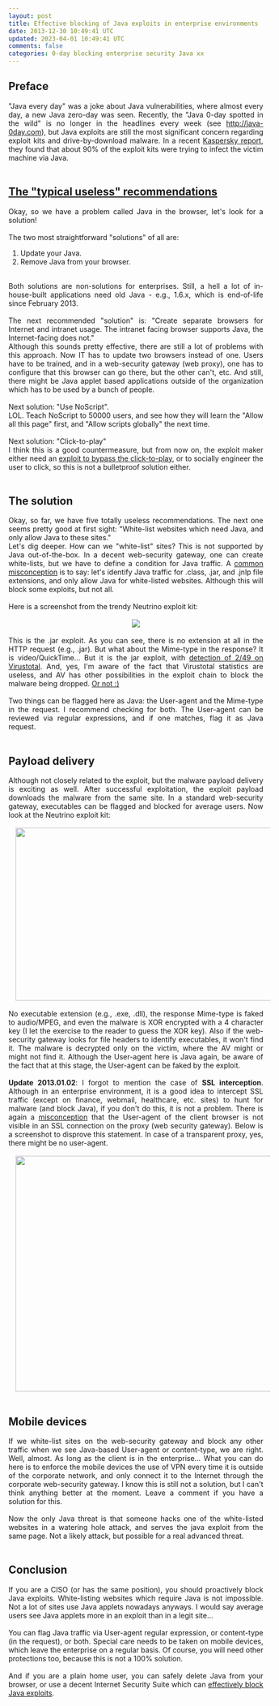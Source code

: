```yaml
---           
layout: post
title: Effective blocking of Java exploits in enterprise environments
date: 2013-12-30 10:49:41 UTC
updated: 2023-04-01 10:49:41 UTC
comments: false
categories: 0-day blocking enterprise security Java xx
---
```

<h2>
Preface</h2>
<div style="text-align: justify;">
"Java every day" was a joke about Java vulnerabilities, where almost every day, a new Java zero-day was seen. Recently, the "Java 0-day spotted in the wild" is no longer in the headlines every week (see <a href="http://java-0day.com/" target="_blank">http://java-0day.com</a>), but Java exploits are still the most significant concern regarding exploit kits and drive-by-download malware. In a recent <a href="https://www.securelist.com/en/analysis/204792318/Kaspersky_Security_Bulletin_2013_Overall_statistics_for_2013#06" target="_blank">Kaspersky report</a>, they found that about 90% of the exploit kits were trying to infect the victim machine via Java.</div>
<div style="text-align: justify;">
<br /></div>
<h2 style="text-align: justify;">
<a href="http://www.pcworld.com/article/261562/six_ways_to_protect_against_the_new_actively_exploited_java_vulnerability.html" target="_blank">The "typical useless" recommendations</a></h2>
<div style="text-align: justify;">
Okay, so we have a problem called Java in the browser, let's look for a solution!</div>
<div style="text-align: justify;">
<br /></div>
<div style="text-align: justify;">
The two most straightforward "solutions" of all are:</div>
<div style="text-align: justify;">
</div>
<ol>
<li>Update your Java.</li>
<li>Remove Java from your browser.</li>
</ol>
<br />
<div style="text-align: justify;">
Both solutions are non-solutions for enterprises. Still, a hell a lot of in-house-built applications need old Java - e.g., 1.6.x, which is end-of-life since February 2013.</div>
<div style="text-align: justify;">
<br /></div>
<div style="text-align: justify;">
The next recommended "solution" is: "Create separate browsers for Internet and intranet usage. The intranet facing browser supports Java, the Internet-facing does not."</div>
<div style="text-align: justify;">
Although this sounds pretty effective, there are still a lot of problems with this approach. Now IT has to update two browsers instead of one. Users have to be trained, and in a web-security gateway (web proxy), one has to configure that this browser can go there, but the other can't, etc. And still, there might be Java applet based applications outside of the organization which has to be used by a bunch of people.</div>
<div style="text-align: justify;">
<br /></div>
<div style="text-align: justify;">
Next solution: "Use NoScript".</div>
<div style="text-align: justify;">
LOL. Teach NoScript to 50000 users, and see how they will learn the "Allow all this page" first, and "Allow scripts globally" the next time.</div>
<div style="text-align: justify;">
<br /></div>
<div style="text-align: justify;">
Next solution: "Click-to-play"</div>
<div style="text-align: justify;">
I think this is a good countermeasure, but from now on, the exploit maker either need an <a href="http://malware.dontneedcoffee.com/2013/09/jre7u21-and-earlier-click-2-play.html" target="_blank">exploit to bypass the click-to-play</a>, or to socially engineer the user to click, so this is not a bulletproof solution either.</div>
<div style="text-align: justify;">
<br /></div>
<h2 style="text-align: justify;">
The solution</h2>
<div style="text-align: justify;">
Okay, so far, we have five totally useless recommendations. The next one seems pretty good at first sight: "White-list websites which need Java, and only allow Java to these sites."</div>
<div style="text-align: justify;">
Let's dig deeper. How can we "white-list" sites? This is not supported by Java out-of-the-box. In a decent web-security gateway, one can create white-lists, but we have to define a condition for Java traffic. A <a href="https://kb.bluecoat.com/index?page=content&amp;id=KB5459&amp;actp=LIST" target="_blank">common misconception</a> is to say: let's identify Java traffic for .class, .jar, and .jnlp file extensions, and only allow Java for white-listed websites. Although this will block some exploits, but not all.</div>
<div style="text-align: justify;">
<br /></div>
<div style="text-align: justify;">
Here is a screenshot from the trendy Neutrino exploit kit:</div>
<div style="text-align: justify;">
<br /></div>
<div class="separator" style="clear: both; text-align: center;">
<a href="https://z6543.github.io/_img/java1.png" style="margin-left: 1em; margin-right: 1em;"><img border="0" src="https://z6543.github.io/_img/java1.png" /></a></div>
<div style="text-align: justify;">
<br /></div>
<div style="text-align: justify;">
This is the .jar exploit. As you can see, there is no extension at all in the HTTP request (e.g., .jar). But what about the Mime-type in the response? It is video/QuickTime… But it is the jar exploit, with <a href="https://www.virustotal.com/en/file/00dec95213cc2fc5f7acf7ca1c92ee8a3345710833c808c245070739398c3117/analysis/" target="_blank">detection of 2/49 on Virustotal</a>. And, yes, I'm aware of the fact that Virustotal statistics are useless, and AV has other possibilities in the exploit chain to block the malware being dropped.&nbsp;<a href="https://twitter.com/zh4ck/status/414687643373293568/photo/1" target="_blank">Or not :)</a></div>
<div style="text-align: justify;">
<br /></div>
<div style="text-align: justify;">
Two things can be flagged here as Java: the User-agent and the Mime-type in the request. I recommend checking for both. The User-agent can be reviewed via regular expressions, and if one matches, flag it as Java request.</div>
<div style="text-align: justify;">
<br /></div>
<h2 style="text-align: justify;">
Payload delivery</h2>
<div style="text-align: justify;">
Although not closely related to the exploit, but the malware payload delivery is exciting as well. After successful exploitation, the exploit payload downloads the malware from the same site. In a standard web-security gateway, executables can be flagged and blocked for average users. Now look at the Neutrino exploit kit:</div>
<div style="text-align: justify;">
<br /></div>
<div class="separator" style="clear: both; text-align: center;">
<a href="https://z6543.github.io/_img/java2.png" style="margin-left: 1em; margin-right: 1em;"><img border="0" height="341" src="https://z6543.github.io/_img/java2.png" width="640" /></a></div>
<div style="text-align: justify;">
<br /></div>
<div style="text-align: justify;">
No executable extension (e.g., .exe, .dll), the response Mime-type is faked to audio/MPEG, and even the malware is XOR encrypted with a 4 character key (I let the exercise to the reader to guess the XOR key). Also if the web-security gateway looks for file headers to identify executables, it won't find it. The malware is decrypted only on the victim, where the AV might or might not find it. Although the User-agent here is Java again, be aware of the fact that at this stage, the User-agent can be faked by the exploit.</div>
<div style="text-align: justify;">
<br />
<b>Update 2013.01.02</b>: I forgot to mention the case of <b>SSL interception</b>. Although in an enterprise environment, it is a good idea to intercept SSL traffic (except on finance, webmail, healthcare, etc. sites) to hunt for malware (and block Java), if you don't do this, it is not a problem. There is again a <a href="http://www.room362.com/blog/2013/2/27/blocking-java-exploits-malicious-signed-applets-and-0days.html">misconception</a> that the User-agent of the client browser is not visible in an SSL connection on the proxy (web security gateway). Below is a screenshot to disprove this statement. In case of a transparent proxy, yes, there might be no user-agent.<br />
<br />
<div class="separator" style="clear: both; text-align: center;">
<a href="https://z6543.github.io/_img/useragent.png" style="margin-left: 1em; margin-right: 1em;"><img border="0" height="465" src="https://z6543.github.io/_img/useragent.png" width="640" /></a></div>
<br /></div>
<h2 style="text-align: justify;">
Mobile devices</h2>
<div style="text-align: justify;">
If we white-list sites on the web-security gateway and block any other traffic when we see Java-based User-agent or content-type, we are right. Well, almost. As long as the client is in the enterprise… What you can do here is to enforce the mobile devices the use of VPN every time it is outside of the corporate network, and only connect it to the Internet through the corporate web-security gateway. I know this is still not a solution, but I can't think anything better at the moment. Leave a comment if you have a solution for this.</div>
<div style="text-align: justify;">
<br /></div>
<div style="text-align: justify;">
Now the only Java threat is that someone hacks one of the white-listed websites in a watering hole attack, and serves the java exploit from the same page. Not a likely attack, but possible for a real advanced threat.</div>
<div style="text-align: justify;">
<br /></div>
<h2 style="text-align: justify;">
Conclusion</h2>
<div style="text-align: justify;">
If you are a CISO (or has the same position), you should proactively block Java exploits. White-listing websites which require Java is not impossible. Not a lot of sites use Java applets nowadays anyways. I would say average users see Java applets more in an exploit than in a legit site...</div>
<div style="text-align: justify;">
<br /></div>
<div style="text-align: justify;">
You can flag Java traffic via User-agent regular expression, or content-type (in the request), or both. Special care needs to be taken on mobile devices, which leave the enterprise on a regular basis. Of course, you will need other protections too, because this is not a 100% solution.</div>
<div style="text-align: justify;">
<br /></div>
<div style="text-align: justify;">
And if you are a plain home user, you can safely delete Java from your browser, or use a decent Internet Security Suite which can <a href="http://www.av-comparatives.org/wp-content/uploads/2013/12/avc_prot_2013b_en.pdf" target="_blank">effectively block Java exploits</a>.</div>
